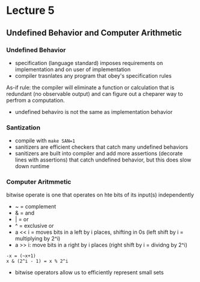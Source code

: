 # Lecture 5
## Undefined Behavior and Computer Arithmetic

### Undefined Behavior
* specification (language standard) imposes requirements on implementation and on user of implementation
* compiler trasnlates any program that obey's specification rules  

As-if rule: the compiler will eliminate a function or calculation that is redundant (no observable output) and can figure out a cheparer way to perfrom a computation.  
* undefined behaviro is not the same as implementation behavior

### Santization
* compile with ```make SAN=1```
* sanitizers are efficient checkers that catch many undefined behaviors
* sanitizers are built into compiler and add more assertions (decorate lines with assertions) that catch undefined behavior, but this does slow down runtime

### Computer Aritmmetic
bitwise operate is one that operates on hte bits of its input(s) independently
* ~ = complement
* & = and
* | = or
*  ^ = exclusive or
*  a << i = moves bits in a left by i places, shifting in 0s (left shift by i = multiplying by 2^i)
*  a >> i: move bits in a right by i places (right shift by i = dividng by 2^i)

```-x = (~x+1)```  
```x & (2^i - 1) = x % 2^i```
* bitwise operators allow us to efficiently represent small sets
